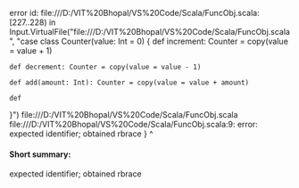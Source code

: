 error id: file:///D:/VIT%20Bhopal/VS%20Code/Scala/FuncObj.scala:[227..228) in Input.VirtualFile("file:///D:/VIT%20Bhopal/VS%20Code/Scala/FuncObj.scala", "case class Counter(value: Int = 0) {
    def increment: Counter = copy(value = value + 1)

    def decrement: Counter = copy(value = value - 1)

    def add(amount: Int): Counter = copy(value = value + amount)

    def
}")
file:///D:/VIT%20Bhopal/VS%20Code/Scala/FuncObj.scala
file:///D:/VIT%20Bhopal/VS%20Code/Scala/FuncObj.scala:9: error: expected identifier; obtained rbrace
}
^
#### Short summary: 

expected identifier; obtained rbrace